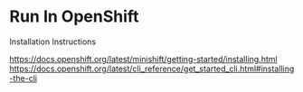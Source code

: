 # Run In OpenShift

Installation Instructions

https://docs.openshift.org/latest/minishift/getting-started/installing.html
https://docs.openshift.org/latest/cli_reference/get_started_cli.html#installing-the-cli